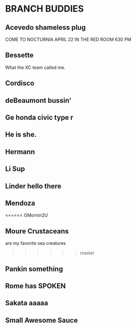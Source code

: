 # BRANCH BUDDIES

## Acevedo shameless plug
COME TO NOCTURNIA APRIL 22 IN THE RED ROOM 630 PM
## Bessette
What the XC team called me.
## Cordisco

## deBeaumont bussin'

## Ge honda civic type r

## He is she.

## Hermann

## Li  Sup

## Linder hello there

## Mendoza

<<<<<< GMornin2U
## Moure Crustaceans 
  are my favorite sea creatures
>>>>>> master

## Pankin   something

## Rome has SPOKEN

## Sakata aaaaa

## Small Awesome Sauce
